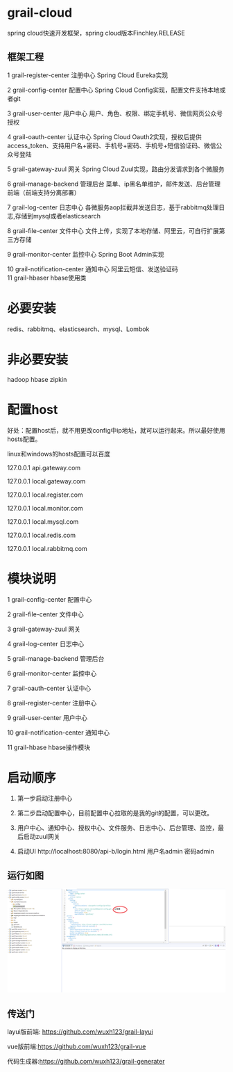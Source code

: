 # grail-cloud
spring cloud快速开发框架，spring cloud版本Finchley.RELEASE

## 框架工程
1 	grail-register-center 	注册中心 	Spring Cloud Eureka实现

2 	grail-config-center 	配置中心 	Spring Cloud Config实现，配置文件支持本地或者git

3 	grail-user-center 	    用户中心 	用户、角色、权限、绑定手机号、微信网页公众号授权

4 	grail-oauth-center 	    认证中心 	Spring Cloud Oauth2实现，授权后提供access_token、支持用户名+密码、手机号+密码、手机号+短信验证码、微信公众号登陆

5 	grail-gateway-zuul 	    网关 	    Spring Cloud Zuul实现，路由分发请求到各个微服务

6 	grail-manage-backend 	管理后台 	菜单、ip黑名单维护，邮件发送、后台管理前端（前端支持分离部署）

7 	grail-log-center 	    日志中心 	各微服务aop拦截并发送日志，基于rabbitmq处理日志,存储到mysql或者elasticsearch

8 	grail-file-center 	    文件中心 	文件上传，实现了本地存储、阿里云，可自行扩展第三方存储

9 	grail-monitor-center 	监控中心 	Spring Boot Admin实现

10 	grail-notification-center 	通知中心 	阿里云短信、发送验证码   
11 grail-hbaser            hbase使用类

# 必要安装
redis、rabbitmq、elasticsearch、mysql、Lombok

# 非必要安装
hadoop hbase zipkin

# 配置host
好处：配置host后，就不用更改config中ip地址，就可以运行起来。所以最好使用hosts配置。

linux和windows的hosts配置可以百度

127.0.0.1 api.gateway.com

127.0.0.1 local.gateway.com 

127.0.0.1 local.register.com 

127.0.0.1 local.monitor.com 

127.0.0.1 local.mysql.com 

127.0.0.1 local.redis.com

127.0.0.1 local.rabbitmq.com 


# 模块说明
1	grail-config-center	配置中心

2	grail-file-center	文件中心

3	grail-gateway-zuul	网关

4	grail-log-center	日志中心

5	grail-manage-backend	管理后台

6	grail-monitor-center	监控中心

7	grail-oauth-center	认证中心

8	grail-register-center	注册中心

9	grail-user-center	用户中心

10	grail-notification-center	通知中心

11 grail-hbase hbase操作模块

# 启动顺序
1.	第一步启动注册中心

2.	第二步启动配置中心，目前配置中心拉取的是我的git的配置，可以更改。

3. 用户中心、通知中心、授权中心、文件服务、日志中心、后台管理、监控，最后启动zuul网关

4. 启动UI
http://localhost:8080/api-b/login.html
用户名admin 密码admin


## 运行如图
 ![img](img/projects.png)
## 传送门
layui版前端: https://github.com/wuxh123/grail-layui

vue版前端:https://github.com/wuxh123/grail-vue

代码生成器:https://github.com/wuxh123/grail-generater
